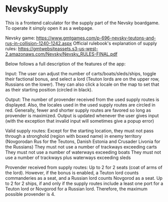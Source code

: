 # NevskySupply

This is a frontend calculator for the supply part of the Nevsky boardgame. To operate it simply open it as a webpage.

Nevsky game: https://www.gmtgames.com/p-696-nevsky-teutons-and-rus-in-collision-1240-1242.aspx
Official rulebook's explanation of supply rules: https://gmtwebsiteassets.s3-us-west-2.amazonaws.com/Nevsky/Nevsky_RULES-FINAL.pdf



Below follows a full description of the features of the app:

Input:
The user can adjust the number of carts/boats/sleds/ships, toggle their factional bonus, and select a lord (Teuton lords are on the upper row, Russians on the lower).
They can also click a locale on the map to set that as their starting position (circled in black).

Output:
The number of provender received from the used supply routes is displayed.
Also, the locales used in the used supply routes are circled in red.
Generally, fewer and shorter supply routes are favored so long as provender is maximized.
Output is updated whenever the user gives input (with the exception that invalid input will sometimes give a popup error)

Valid supply routes:
Except for the starting location, they must not pass through a stronghold (region with boxed name) in enemy territory (Novgorodan Rus for the Teutons, Danish Estonia and Crusader Livonia for the Russians)
They must not use a number of trackways exceeding carts
They must not use a number of waterways exceeding boats
They must not use a number of trackways plus waterways exceeding sleds

Provender received from supply routes:
Up to 2 for 2 seats (coat of arms of the lord). However, if the bonus is enabled, a Teuton lord counts commanderies as a seat, and a Russian lord counts Novgorod as a seat.
Up to 2 for 2 ships, if and only if the supply routes include a least one port for a Teuton lord or Novgorod for a Russian lord.
Therefore, the maximum possible provender is 4.

